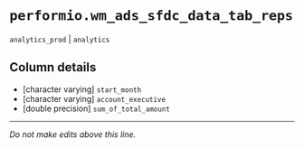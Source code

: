 # `performio.wm_ads_sfdc_data_tab_reps`
`analytics_prod` | `analytics`

## Column details
* [character varying] `start_month`
* [character varying] `account_executive`
* [double precision] `sum_of_total_amount`

-------------------------------------------------------------------------------
*Do not make edits above this line.*
